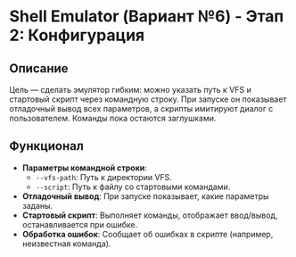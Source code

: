 # Shell Emulator (Вариант №6) - Этап 2: Конфигурация

## Описание
Цель — сделать эмулятор гибким: можно указать путь к VFS и стартовый скрипт через командную строку. При запуске он показывает отладочный вывод всех параметров, а скрипты имитируют диалог с пользователем. Команды пока остаются заглушками.

## Функционал
- **Параметры командной строки**:
  - `--vfs-path`: Путь к директории VFS.
  - `--script`: Путь к файлу со стартовыми командами.
- **Отладочный вывод**: При запуске показывает, какие параметры заданы.
- **Стартовый скрипт**: Выполняет команды, отображает ввод/вывод, останавливается при ошибке.
- **Обработка ошибок**: Сообщает об ошибках в скрипте (например, неизвестная команда).
